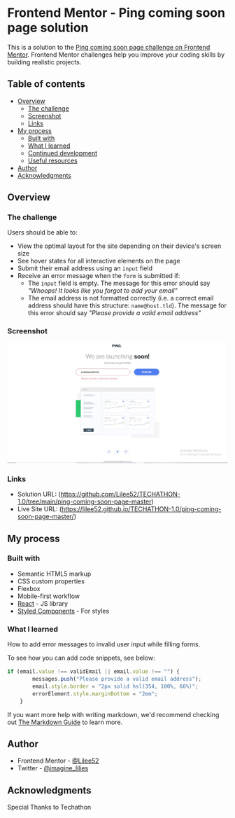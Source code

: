 # Frontend Mentor - Ping coming soon page solution

This is a solution to the [Ping coming soon page challenge on Frontend Mentor](https://www.frontendmentor.io/challenges/ping-single-column-coming-soon-page-5cadd051fec04111f7b848da). Frontend Mentor challenges help you improve your coding skills by building realistic projects. 

## Table of contents

- [Overview](#overview)
  - [The challenge](#the-challenge)
  - [Screenshot](#screenshot)
  - [Links](#links)
- [My process](#my-process)
  - [Built with](#built-with)
  - [What I learned](#what-i-learned)
  - [Continued development](#continued-development)
  - [Useful resources](#useful-resources)
- [Author](#author)
- [Acknowledgments](#acknowledgments)


## Overview

### The challenge

Users should be able to:

- View the optimal layout for the site depending on their device's screen size
- See hover states for all interactive elements on the page
- Submit their email address using an `input` field
- Receive an error message when the `form` is submitted if:
	- The `input` field is empty. The message for this error should say *"Whoops! It looks like you forgot to add your email"*
	- The email address is not formatted correctly (i.e. a correct email address should have this structure: `name@host.tld`). The message for this error should say *"Please provide a valid email address"*

### Screenshot

![](./desktop%20view.JPG)


### Links

- Solution URL:  (https://github.com/Lilee52/TECHATHON-1.0/tree/main/ping-coming-soon-page-master)
- Live Site URL: (https://lilee52.github.io/TECHATHON-1.0/ping-coming-soon-page-master/)

## My process

### Built with

- Semantic HTML5 markup
- CSS custom properties
- Flexbox
- Mobile-first workflow
- [React](https://reactjs.org/) - JS library
- [Styled Components](https://styled-components.com/) - For styles


### What I learned

How to add error messages to invalid user input while filling forms.

To see how you can add code snippets, see below:


```js
if (email.value !== validEmail || email.value !== "") {
        messages.push("Please provide a valid email address");
        email.style.border = "2px solid hsl(354, 100%, 66%)";
        errorElement.style.marginBottom = "2em";
    }
```

If you want more help with writing markdown, we'd recommend checking out [The Markdown Guide](https://www.markdownguide.org/) to learn more.


## Author

- Frontend Mentor - [@Lilee52](https://www.frontendmentor.io/profile/Lilee52)
- Twitter - [@imagine_lilies](https://www.twitter.com/imagine_lilies)


## Acknowledgments

Special Thanks to Techathon
